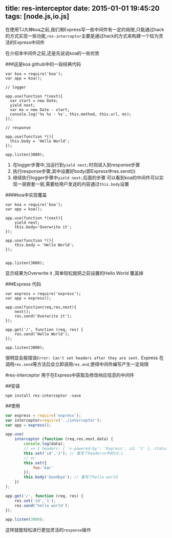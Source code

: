 title: res-interceptor
date: 2015-01-01 19:45:20
tags: [node.js,io.js]
---

在使用TJ大神koa之前,我们用Express写一些中间件有一定的局限,只能通过hack的方式实现一些功能,`res-interceptor`主要是通过hack的方式来构建一个较为灵活的Express中间件

<!-- more -->

在介绍本中间件之前,还是先说说koa的一些优势

###这是koa github中的一段经典代码
```
var koa = require('koa');
var app = koa();

// logger

app.use(function *(next){
  var start = new Date;
  yield next;
  var ms = new Date - start;
  console.log('%s %s - %s', this.method, this.url, ms);
});

// response

app.use(function *(){
  this.body = 'Hello World';
});

app.listen(3000);
```

1. 在logger步骤中,当运行到`yield next;`时则进入到response步骤
2. 执行response步骤,其中设置好body(即Express中res.send())
3. 继续执行logger步骤中`yield next;`后面的步骤
可以看到koa的中间件可以实现一层嵌套一层,需要给用户发送的内容通过`this.body`设置

####koa中实现覆盖
```
var koa = require('koa');
var app = koa();

app.use(function *(next){
    yield next;
    this.body='Overwrite it';
});

app.use(function *(){
    this.body = 'Hello World';
});


app.listen(3000);
```

显示结果为Overwrite it ,简单轻松就把之前设置的Hello World 覆盖掉


###Express 代码
```
var express = require('express');
var app = express();

app.use(function(req,res,next){
    next();
    res.send('Overwrite it');
});

app.get('/', function (req, res) {
    res.send('Hello World');
});

app.listen(3000);
```
很明显会报错误`Error: Can't set headers after they are sent.`
Express 在调用`res.send`等方法后会立即调用`res.end`,使得中间件编写产生一定局限

#res-interceptor
用于在Express中获取及修改响应信息的中间件

##安装

```
npm install res-interceptor -save
```

##使用

```js
var express = require('express');
var interceptor=require('../interceptor');
var app = express();

app.use(
    interceptor (function (req,res,next,data) {
        console.log(data);
        // => { headers: { 'x-powered-by': 'Express', id: '1' }, status: 200, body: 'hello world' }
        this.set('id','2'); // 重写了headerss中的id:1
        // or
        this.set({
            foo:'bar'
        });
        this.body('Goodbye'); // 重写了hello world
    })
);

app.get('/', function (req, res) {
    res.set('id','1');
    res.send('hello world');
});

app.listen(3000);
```

这样就能轻松进行更加灵活的`response`操作

